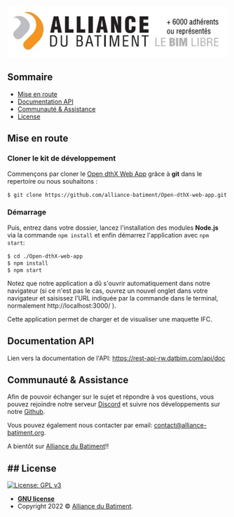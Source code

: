![Open-dthX-web-app](./AllianceBatiment.jpeg "Open-dthX-web-app")

## Sommaire

- [Mise en route](#installations)
- [Documentation API](#api)
- [Communauté & Assistance](#assistance)
- [License](#license)


## <a name="installations"></a>Mise en route

### Cloner le kit de développement

Commençons par cloner le <a href="https://github.com/alliance-batiment/Open-dthX-web-app.git" target="_blank">Open dthX Web App</a> grâce à **git** dans le repertoire ou nous souhaitons :
```shell
$ git clone https://github.com/alliance-batiment/Open-dthX-web-app.git
```

### Démarrage


Puis, entrez dans votre dossier, lancez l'installation des modules **Node.js** via la commande `npm install` et enfin démarrez l'application avec `npm start`:

```shell
$ cd ./Open-dthX-web-app
$ npm install
$ npm start
```
Notez que notre application a dû s'ouvrir automatiquement dans notre navigateur (si ce n'est pas le cas, ouvrez un nouvel onglet dans votre navigateur et saisissez l'URL indiquée par la commande dans le terminal, normalement  http://localhost:3000/ ).

Cette application permet de charger et de visualiser une maquette IFC.

## <a name="api"></a>Documentation API

Lien vers la documentation de l'API:
<a href="https://rest-api-rw.datbim.com/api/doc" target="_blank">https://rest-api-rw.datbim.com/api/doc</a>


## <a name="assistance"></a>Communauté & Assistance

Afin de pouvoir échanger sur le sujet et répondre à vos questions, vous pouvez rejoindre notre serveur <a href="https://discord.gg/b9xy9zVpTB" target="_blank">Discord</a> et suivre nos développements sur notre <a href="https://github.com/alliance-batiment?tab=repositories" target="_blank">Github</a>.

Vous pouvez également nous contacter par email: <a href="contact@alliance-batiment.org" target="_blank">contact@alliance-batiment.org</a>.


A bientôt sur <a href="https://alliance-batiment.org/">Alliance du Batiment</a>!!

## <a name="license"></a>## License

[![License: GPL v3](https://img.shields.io/badge/License-GPLv3-blue.svg)](https://www.gnu.org/licenses/gpl-3.0)

- **[GNU license](https://www.gnu.org/licenses/gpl-3.0.html)**
- Copyright 2022 © <a href="https://alliance-batiment.org/" target="_blank">Alliance du Batiment</a>.